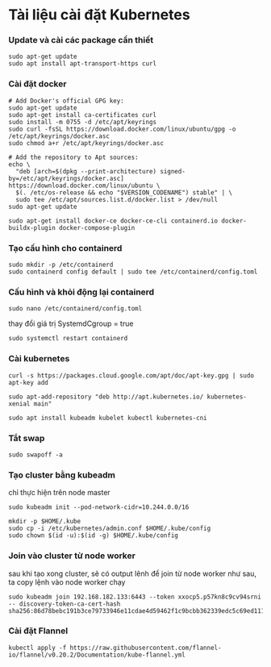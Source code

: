 # Tài liệu cài đặt Kubernetes
### Update và cài các package cần thiết
```
sudo apt-get update
sudo apt install apt-transport-https curl
```
### Cài đặt docker
```
# Add Docker's official GPG key:
sudo apt-get update
sudo apt-get install ca-certificates curl
sudo install -m 0755 -d /etc/apt/keyrings
sudo curl -fsSL https://download.docker.com/linux/ubuntu/gpg -o /etc/apt/keyrings/docker.asc
sudo chmod a+r /etc/apt/keyrings/docker.asc

# Add the repository to Apt sources:
echo \
  "deb [arch=$(dpkg --print-architecture) signed-by=/etc/apt/keyrings/docker.asc] https://download.docker.com/linux/ubuntu \
  $(. /etc/os-release && echo "$VERSION_CODENAME") stable" | \
  sudo tee /etc/apt/sources.list.d/docker.list > /dev/null
sudo apt-get update
```
```
sudo apt-get install docker-ce docker-ce-cli containerd.io docker-buildx-plugin docker-compose-plugin
```
### Tạo cấu hình cho containerd
```
sudo mkdir -p /etc/containerd
sudo containerd config default | sudo tee /etc/containerd/config.toml
```
### Cấu hình và khỏi động lại containerd
```
sudo nano /etc/containerd/config.toml
```
thay đổi giá trị SystemdCgroup = true
```
sudo systemctl restart containerd
```
### Cài kubernetes
```
curl -s https://packages.cloud.google.com/apt/doc/apt-key.gpg | sudo apt-key add
```
```
sudo apt-add-repository "deb http://apt.kubernetes.io/ kubernetes-xenial main"
```
```
sudo apt install kubeadm kubelet kubectl kubernetes-cni
```
### Tắt swap
```
sudo swapoff -a
```
### Tạo cluster bằng kubeadm 
chỉ thực hiện trên node master
```
sudo kubeadm init --pod-network-cidr=10.244.0.0/16
```
```
mkdir -p $HOME/.kube
sudo cp -i /etc/kubernetes/admin.conf $HOME/.kube/config
sudo chown $(id -u):$(id -g) $HOME/.kube/config
```
### Join vào cluster từ node worker 
sau khi tạo xong cluster, sẽ có output lênh để join từ node worker như sau, ta copy lệnh vào node worker chạy
```
sudo kubeadm join 192.168.182.133:6443 --token xxocp5.p57kn8c9cv94srni -- discovery-token-ca-cert-hash sha256:86d78bebc191b3ce79733946e11cdae4d59462f1c9bcbb362339edc5c69ed111
```
### Cài đặt Flannel
```
kubectl apply -f https://raw.githubusercontent.com/flannel-io/flannel/v0.20.2/Documentation/kube-flannel.yml
```